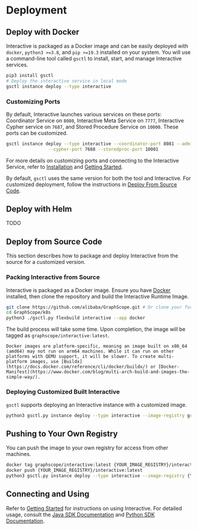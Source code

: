 # Deployment

## Deploy with Docker

Interactive is packaged as a Docker image and can be easily deployed with `docker`, `python3 >=3.8`, and `pip >=19.3` installed on your system. You will use a command-line tool called `gsctl` to install, start, and manage Interactive services.

```bash
pip3 install gsctl
# Deploy the interactive service in local mode
gsctl instance deploy --type interactive
```

### Customizing Ports

By default, Interactive launches various services on these ports: Coordinator Service on `8080`, Interactive Meta Service on `7777`, Interactive Cypher service on `7687`, and Stored Procedure Service on `10000`. These ports can be customized.

```bash
gsctl instance deploy --type interactive --coordinator-port 8081 --admin-port 7778 \
                --cypher-port 7688 --storedproc-port 10001
```

For more details on customizing ports and connecting to the Interactive Service, refer to [Installation](./installation.md) and [Getting Started](./getting_started.md).

By default, `gsctl` uses the same version for both the tool and Interactive. For customized deployment, follow the instructions in [Deploy From Source Code](#deploy-from-source-code).

## Deploy with Helm

TODO

## Deploy from Source Code

This section describes how to package and deploy Interactive from the source for a customized version.

### Packing Interactive from Source

Interactive is packaged as a Docker image. Ensure you have [Docker](https://www.docker.com/) installed, then clone the repository and build the Interactive Runtime Image.

```bash
git clone https://github.com/alibaba/GraphScope.git # Or clone your fork
cd GraphScope/k8s
python3 ./gsctl.py flexbuild interactive --app docker
```

The build process will take some time. Upon completion, the image will be tagged as `graphscope/interactive:latest`.

```{note}
Docker images are platform-specific, meaning an image built on x86_64 (amd64) may not run on arm64 machines. While it can run on other platforms with QEMU support, it will be slower. To create multi-platform images, use [Buildx](https://docs.docker.com/reference/cli/docker/buildx/) or [Docker-Manifest](https://www.docker.com/blog/multi-arch-build-and-images-the-simple-way/).
```

### Deploying Customized Built Interactive

`gsctl` supports deploying an Interactive instance with a customized image.

```bash
python3 gsctl.py instance deploy --type interactive --image-registry graphscope --image-tag latest
```

## Pushing to Your Own Registry

You can push the image to your own registry for access from other machines.

```bash
docker tag graphscope/interactive:latest {YOUR_IMAGE_REGISTRY}/interactive:{TAG}
docker push {YOUR_IMAGE_REGISTRY}/interactive:latest
python3 gsctl.py instance deploy --type interactive --image-registry {YOUR_IMAGE_REGISTRY} --image-tag {TAG}
```

## Connecting and Using

Refer to [Getting Started](./getting_started.md) for instructions on using Interactive. For detailed usage, consult the [Java SDK Documentation](./development/java/java_sdk.md) and [Python SDK Documentation](./development/python/python_sdk.md).
